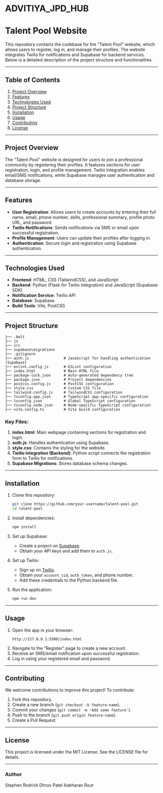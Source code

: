 # ADVITIYA_JPD_HUB
# Talent Pool Website

This repository contains the codebase for the "Talent Pool" website, which allows users to register, log in, and manage their profiles. The website integrates Twilio for notifications and Supabase for backend services. Below is a detailed description of the project structure and functionalities.

---

## Table of Contents
1. [Project Overview](#project-overview)
2. [Features](#features)
3. [Technologies Used](#technologies-used)
4. [Project Structure](#project-structure)
5. [Installation](#installation)
6. [Usage](#usage)
7. [Contributing](#contributing)
8. [License](#license)

---

## Project Overview
The "Talent Pool" website is designed for users to join a professional community by registering their profiles. It features sections for user registration, login, and profile management. Twilio integration enables email/SMS notifications, while Supabase manages user authentication and database storage.

---

## Features
- **User Registration**: Allows users to create accounts by entering their full name, email, phone number, skills, professional summary, profile photo URL, and password.
- **Twilio Notifications**: Sends notifications via SMS or email upon successful registration.
- **Profile Management**: Users can update their profiles after logging in.
- **Authentication**: Secure login and registration using Supabase authentication.

---

## Technologies Used
- **Frontend**: HTML, CSS (TailwindCSS), and JavaScript
- **Backend**: Python (Flask for Twilio integration) and JavaScript (Supabase SDK)
- **Notification Service**: Twilio API
- **Database**: Supabase
- **Build Tools**: Vite, PostCSS

---

## Project Structure
```
├── .bolt
├── js
├── src
├── supabase\migrations
├── .gitignore
├── auth.js                # JavaScript for handling authentication (Supabase)
├── eslint.config.js       # ESLint configuration
├── index.html             # Main HTML file
├── package-lock.json      # Auto-generated dependency tree
├── package.json           # Project dependencies
├── postcss.config.js      # PostCSS configuration
├── style.css              # Custom CSS file
├── tailwind.config.js     # TailwindCSS configuration
├── tsconfig.app.json      # TypeScript app-specific configuration
├── tsconfig.json          # Global TypeScript configuration
├── tsconfig.node.json     # Node-specific TypeScript configuration
├── vite.config.ts         # Vite build configuration
```

### Key Files:
1. **index.html**: Main webpage containing sections for registration and login.
2. **auth.js**: Handles authentication using Supabase.
3. **style.css**: Contains the styling for the website.
4. **Twilio Integration (Backend)**: Python script connects the registration form to Twilio for notifications.
5. **Supabase Migrations**: Stores database schema changes.

---

## Installation

1. Clone this repository:
   ```bash
   git clone https://github.com/your-username/talent-pool.git
   cd talent-pool
   ```

2. Install dependencies:
   ```bash
   npm install
   ```

3. Set up Supabase:
   - Create a project on [Supabase](https://supabase.com/).
   - Obtain your API keys and add them to `auth.js`.

4. Set up Twilio:
   - Sign up on [Twilio](https://www.twilio.com/).
   - Obtain your `account_sid`, `auth_token`, and phone number.
   - Add these credentials to the Python backend file.

5. Run the application:
   ```bash
   npm run dev
   ```

---

## Usage

1. Open the app in your browser:
   ```
   http://127.0.0.1:5500/index.html
   ```
2. Navigate to the "Register" page to create a new account.
3. Receive an SMS/email notification upon successful registration.
4. Log in using your registered email and password.

---

## Contributing

We welcome contributions to improve this project! To contribute:
1. Fork this repository.
2. Create a new branch (`git checkout -b feature-name`).
3. Commit your changes (`git commit -m 'Add some feature'`).
4. Push to the branch (`git push origin feature-name`).
5. Create a Pull Request.

---

## License

This project is licensed under the MIT License. See the LICENSE file for details.

---

### Author
Stephen Rodrick
Dhruv Patel 
Aabharan Rout 

